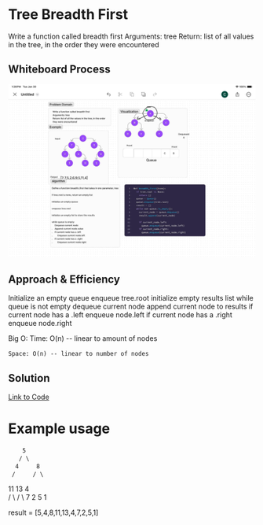 # Tree Breadth First
Write a function called breadth first
Arguments: tree
Return: list of all values in the tree, in the order they were encountered


## Whiteboard Process
![whiteboard](./breadthfirst.jpg)

## Approach & Efficiency

Initialize an empty queue
enqueue tree.root
initialize empty results list
while queue is not empty
    dequeue current node
append current node to results
if current node has a .left
    enqueue node.left
if current node has a .right
    enqueue node.right


Big O:
    Time: O(n) -- linear to amount of nodes
    
    Space: O(n) -- linear to number of nodes

## Solution

[Link to Code](../../code_challenges/tree_breadth_first.py)

# Example usage
        5         
       / \        
      4     8     
     /     / \    
  11     13    4  
 /  \         / \ 
7    2       5   1

result = [5,4,8,11,13,4,7,2,5,1]
